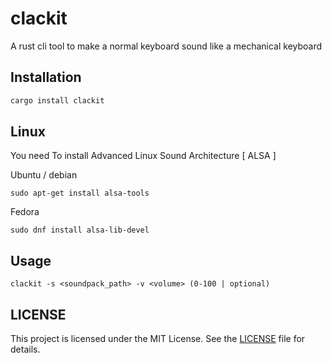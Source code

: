 # clackit

A rust cli tool to make a normal keyboard sound like a  mechanical keyboard

## Installation
```bash
cargo install clackit
```

## Linux 
You need To install Advanced Linux Sound Architecture [ ALSA ]

Ubuntu / debian
```
sudo apt-get install alsa-tools
```

Fedora
```
sudo dnf install alsa-lib-devel
```

## Usage

```
clackit -s <soundpack_path> -v <volume> (0-100 | optional)
```
## LICENSE
This project is licensed under the MIT License. See the [LICENSE](LICENSE) file for details.
